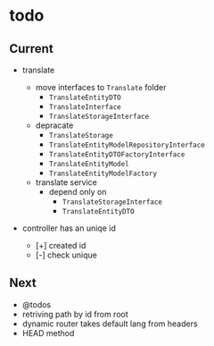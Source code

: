 # todo

## Current

- translate
  - move interfaces to `Translate` folder
    - `TranslateEntityDTO`
    - `TranslateInterface`
    - `TranslateStorageInterface`
  - depracate
    - `TranslateStorage`
    - `TranslateEntityModelRepositoryInterface`
    - `TranslateEntityDTOFactoryInterface`
    - `TranslateEntityModel`
    - `TranslateEntityModelFactory`
  - translate service
    - depend only on
      - `TranslateStorageInterface`
      - `TranslateEntityDTO`

- controller has an uniqe id
  - [+] created id
  - [-] check unique

## Next

- @todos
- retriving path by id from root
- dynamic router takes default lang from headers  
- HEAD method
